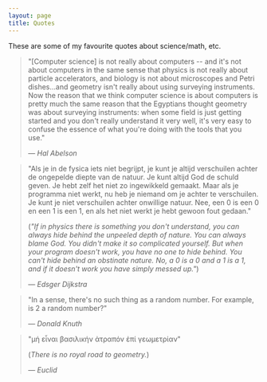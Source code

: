 ```yaml
---
layout: page
title: Quotes
---
```


These are some of my favourite quotes about science/math, etc.

> "[Computer science] is not really about computers -- and it's not about computers in the same sense that physics is not really about particle accelerators, and biology is not about microscopes and Petri dishes...and geometry isn't really about using surveying instruments. Now the reason that we think computer science is about computers is pretty much the same reason that the Egyptians thought geometry was about surveying instruments: when some field is just getting started and you don't really understand it very well, it's very easy to confuse the essence of what you're doing with the tools that you use."
>
> &mdash; <cite>Hal Abelson</cite>


> "Als je in de fysica iets niet begrijpt, je kunt je altijd verschuilen achter de ongepelde diepte van de natuur. Je kunt altijd God de schuld geven. Je hebt zelf het niet zo ingewikkeld gemaakt. Maar als je programma niet werkt, nu heb je niemand om je achter te verschuilen. Je kunt je niet verschuilen achter onwillige natuur. Nee, een 0 is een 0 en een 1 is een 1, en als het niet werkt je hebt gewoon fout gedaan."
>
>(_"If in physics there is something you don't understand, you can always hide behind the unpeeled depth of nature. You can always blame God. You didn't make it so complicated yourself. But when your program doesn't work, you have no one to hide behind. You can't hide behind an obstinate nature. No, a 0 is a 0 and a 1 is a 1, and if it doesn't work you have simply messed up."_)
>
> &mdash; <cite>Edsger Dijkstra</cite>

> "In a sense, there's no such thing as a random number. For example, is 2 a random number?"
>
> &mdash; <cite>Donald Knuth</cite>

> "μή εἶναι βασιλικήν ἀτραπόν ἐπί γεωμετρίαν"
>
> (_There is no royal road to geometry._)
>
> &mdash; <cite>Euclid</cite>
